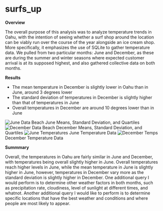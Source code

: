 # surfs_up

**Overview**

The overall purpose of this analysis was to analyze temperature trends in Oahu, with the intention of seeing whether a surf shop around the location can be viably run over the course of the year alongside an ice cream shop. More specifically, it emphasizes the use of SQLite to gather temperature data. We pulled from two particular months: June and December, as these are during the summer and winter seasons where expected customer arrival is at its supposed highest, and also gathered collective data on both months.

**Results**

- The mean temperature in December is slightly lower in Oahu than in June, around 3 degrees lower
- The standard deviation of temperatures in December is slightly higher than that of temperatures in June
- Overall temperatures in December are around 10 degrees lower than in June

![June Data Beach](https://user-images.githubusercontent.com/6594718/166171300-b267b5f5-126e-46d5-8c8b-ec408e6e8b8c.png)
June Means, Standard Deviation, and Quartiles
![December Data Beach](https://user-images.githubusercontent.com/6594718/166171304-73410e98-ec6d-43f1-9a77-b83496bc1cdd.png)
December Means, Standard Deviation, and Quartiles
![June Temperatures](https://user-images.githubusercontent.com/6594718/166171317-29c76ca3-eb5b-4efe-af29-19e69742d710.png)
June Temperature Data
![December Temps](https://user-images.githubusercontent.com/6594718/166171328-d82c748f-5e98-48fd-9f5c-326709eadacb.png)
December Temperature Data

**Summmary**

Overall, the temperatures in Oahu are fairly similar in June and December, with temperatures being overall slightly higher in June. Overall temperatures reach higher levels in June, while the mean temperature in June is slightly higher in June, however, temperatures in December vary more as the standard deviation is slightly higher in December. One additional query I would perform is to determine other weather factors in both months, such as precipitation rate, cloudiness, level of sunlight at different times, and whatnot. Another additional query I would like to perform is to determine specific locations that have the best weather and conditions and where people are most likely to appear.
